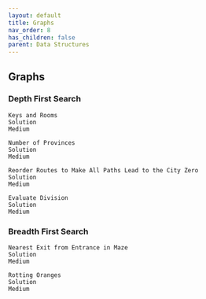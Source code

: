 ```yaml
---
layout: default
title: Graphs
nav_order: 8
has_children: false
parent: Data Structures
---
```


## Graphs 

### Depth First Search

	Keys and Rooms
	Solution
	Medium

	Number of Provinces
	Solution
	Medium

	Reorder Routes to Make All Paths Lead to the City Zero
	Solution
	Medium

	Evaluate Division
	Solution
	Medium

### Breadth First Search

	Nearest Exit from Entrance in Maze
	Solution
	Medium

	Rotting Oranges
	Solution
	Medium


